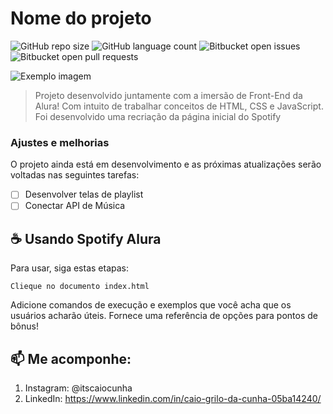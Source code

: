 # Nome do projeto

![GitHub repo size](https://img.shields.io/github/repo-size/itscaiocunha/spotify_Alura?style=for-the-badge)
![GitHub language count](https://img.shields.io/github/languages/count/itscaiocunha/spotify_Alura?style=for-the-badge)
![Bitbucket open issues](https://img.shields.io/bitbucket/issues/itscaiocunha/spotify_Alura?style=for-the-badge)
![Bitbucket open pull requests](https://img.shields.io/bitbucket/pr-raw/itscaiocunha/spotify_Alura?style=for-the-badge)

<img src="imagem.png" alt="Exemplo imagem">

> Projeto desenvolvido juntamente com a imersão de Front-End da Alura! Com intuito de trabalhar conceitos de HTML, CSS e JavaScript.
> Foi desenvolvido uma recriação da página inicial do Spotify

### Ajustes e melhorias

O projeto ainda está em desenvolvimento e as próximas atualizações serão voltadas nas seguintes tarefas:

- [ ] Desenvolver telas de playlist
- [ ] Conectar API de Música

## ☕ Usando Spotify Alura

Para usar, siga estas etapas:

```
Clieque no documento index.html
```

Adicione comandos de execução e exemplos que você acha que os usuários acharão úteis. Fornece uma referência de opções para pontos de bônus!

## 📫 Me acomponhe:

1. Instagram: @itscaiocunha
2. LinkedIn: https://www.linkedin.com/in/caio-grilo-da-cunha-05ba14240/

